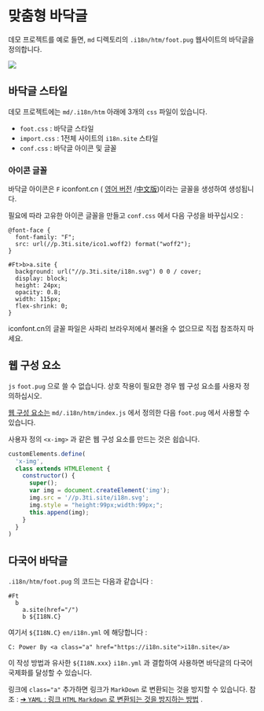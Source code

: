 # 맞춤형 바닥글

데모 프로젝트를 예로 들면, `md` 디렉토리의 `.i18n/htm/foot.pug` 웹사이트의 바닥글을 정의합니다.

![](https://p.3ti.site/1721286077.avif)

## 바닥글 스타일

데모 프로젝트에는 `md/.i18n/htm` 아래에 3개의 `css` 파일이 있습니다.

* `foot.css` : 바닥글 스타일
* `import.css` : 1전체 사이트의 `i18n.site` 스타일
* `conf.css` : 바닥글 아이콘 및 글꼴

### 아이콘 글꼴

바닥글 아이콘은 `F` iconfont.cn ( [영어 버전](https://www.iconfont.cn/?lang=en-us) /[中文版](https://www.iconfont.cn/?lang=zh))이라는 글꼴을 생성하여 생성됩니다.

필요에 따라 고유한 아이콘 글꼴을 만들고 `conf.css` 에서 다음 구성을 바꾸십시오 :

```
@font-face {
  font-family: "F";
  src: url(//p.3ti.site/ico1.woff2) format("woff2");
}

#Ft>b>a.site {
  background: url("//p.3ti.site/i18n.svg") 0 0 / cover;
  display: block;
  height: 24px;
  opacity: 0.8;
  width: 115px;
  flex-shrink: 0;
}
```

iconfont.cn의 글꼴 파일은 사파리 브라우저에서 불러올 수 없으므로 직접 참조하지 마세요.

## 웹 구성 요소

`js` `foot.pug` 으로 쓸 수 없습니다. 상호 작용이 필요한 경우 웹 구성 요소를 사용자 정의하십시오.

[웹 구성 요소는](https://www.freecodecamp.org/news/build-your-first-web-component/) `md/.i18n/htm/index.js` 에서 정의한 다음 `foot.pug` 에서 사용할 수 있습니다.

사용자 정의 `<x-img>` 과 같은 웹 구성 요소를 만드는 것은 쉽습니다.

```js
customElements.define(
  'x-img',
  class extends HTMLElement {
    constructor() {
      super();
      var img = document.createElement('img');
      img.src = '//p.3ti.site/i18n.svg';
      img.style = "height:99px;width:99px;";
      this.append(img);
    }
  }
)
```

## 다국어 바닥글

`.i18n/htm/foot.pug` 의 코드는 다음과 같습니다 :

```
#Ft
  b
    a.site(href="/")
    b ${I18N.C}
```

여기서 `${I18N.C}` `en/i18n.yml` 에 해당합니다 :

```
C: Power By <a class="a" href="https://i18n.site">i18n.site</a>
```

이 작성 방법과 유사한 `${I18N.xxx}` `i18n.yml` 과 결합하여 사용하면 바닥글의 다국어 국제화를 달성할 수 있습니다.

링크에 `class="a"` 추가하면 링크가 `MarkDown` 로 변환되는 것을 방지할 수 있습니다. 참조 :
 [➔ `YAML` : 링크 `HTML` `Markdown` 로 변환되는 것을 방지하는 방법](/i18/qa#H2) .